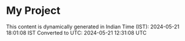 # My Project

This content is dynamically generated in Indian Time (IST): 2024-05-21 18:01:08 IST
Converted to UTC: 2024-05-21 12:31:08 UTC
